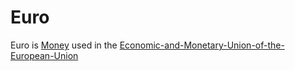 # Euro

Euro is [Money](6666.md) used in the [Economic-and-Monetary-Union-of-the-European-Union](404.md)